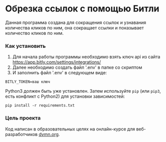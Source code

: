# Обрезка ссылок с помощью Битли

Данная программа создана для сокращения ссылок и узнавания количества кликов по ним, она сокращает ссылки и показывает количество кликов по ним.

### Как установить

1. Для начала работы программы необходимо взять ключ api из сайта https://app.bitly.com/settings/integrations/
2. Далее необходимо создать файл '.env' в папке со скриптом
3. И заполнить  файл '.env' в следующем виде:

```
BITLY_TOKEN=ваш ключ
```

Python3 должен быть уже установлен. 
Затем используйте `pip` (или `pip3`, есть конфликт с Python2) для установки зависимостей:
```
pip install -r requirements.txt
```

### Цель проекта

Код написан в образовательных целях на онлайн-курсе для веб-разработчиков [dvmn.org](https://dvmn.org/).